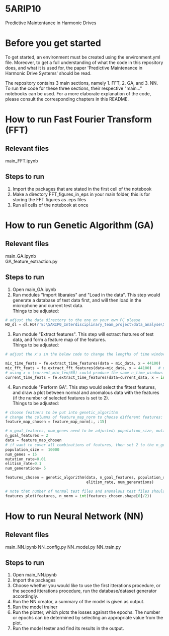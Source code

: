 # 5ARIP10
Predictive Maintentance in Harmonic Drives

# Before you get started
To get started, an environment must be created using the environment.yml file. Moreover, to get a full understanding of what the code in this repository does, and what it is used for, the paper 'Predictive Maintenance in Harmonic Drive Systems' should be read.

The repository contains 3 main sections, namely 1. FFT, 2. GA, and 3. NN. To run the code for these three sections, their respective "main..." notebooks can be used. For a more elaborate explanation of the code, please consult the corresponding chapters in this README.


# How to run Fast Fourier Transform (FFT)

## Relevant files
main_FFT.ipynb

## Steps to run
1. Import the packages that are stated in the first cell of the notebook
2. Make a directory FFT_figures_in_eps in your main folder, this is for storing the FFT figures as .eps files
3. Run all cells of the notebook at once


# How to run Genetic Algorithm (GA)

## Relevant files
main_GA.ipynb  
GA_feature_extraction.py

## Steps to run
1. Open main_GA.ipynb  
2. Run modules "Import libaraies" and "Load in the data". This step would generate a database of test data first, and will then load in the microphone and current test data.  
Things to be adjusted: 
```python
# adjust the data directory to the one on your own PC please
HD_dl = dl.HD(r'E:\5ARIP0_Interdisciplinary_team_project\data_analyse\5ARIP10\HD_Model_NEW\HD_data')
```
3. Run module "Extract features". This step will extract features of test data, and form a feature map of the features.  
Things to be adjusted:
```python
# adjust the x's in the below code to change the lengths of time windows during feature extraction

mic_time_feats = fe.extract_time_features(data = mic_data, x = 44100)   # use fs as x
mic_fft_feats = fe.extract_fft_features(data=mic_data, x = 44100)   # use fs as x
# using x = (current_min_len/60) could produce the same n_time_windows as mic data
current_time_feats = fe.extract_time_features(data=current_data, x = int(current_min_len/60))
```
4. Run module "Perform GA". This step would select the fittest features, and draw a plot between normal and anomalous data with the features (if the number of selected features is set to 2).  
Things to be adjusted:
```python
# choose featuers to be put into genetic_algorithm 
# change the columns of feature_map_norm to choose different features: [:15]->Mic(time); [15:20]->Mic(freq); [20:]->Cur(time)
feature_map_chosen = feature_map_norm[:, :15]

# n_goal_features, num_genes need to be adjusted; population_size, mutation_rate, elitism_rate, num_generations could be tuned. After trials, population_size should increase with num_genes increasing, while other parameters are less likely to be tuned
n_goal_features = 2
data = feature_map_chosen
# if want to cover all combinations of features, then set 2 to the n_genes th, note that the running tiem would be very long 
population_size =  10000  
num_genes = 15  
mutation_rate=0.01
elitism_rate=0.1
num_generations= 5

features_chosen = genetic_algorithm(data, n_goal_features, population_size, num_genes, calculate_fitness, mutation_rate, 
                                    elitism_rate, num_generations)
```

```python
# note that number of normal test files and anomalous test files should be the same to run this line. Or, adjust n_norm and run.
features_plot(features, n_norm = int(features_chosen.shape[0]/2))
```


# How to run Neural Network (NN)

## Relevant files
main_NN.ipynb
NN_config.py
NN_model.py
NN_train.py

## Steps to run
1. Open main_NN.ipynb
2. Import the packages
3. Choose whether you would like to use the first itterations procedure, or the second itterations procedure, run the database/dataset generator accordingly.
4. Run the NN creator, a summary of the model is given as output.
5. Run the model trainer
6. Run the plotter, which plots the losses against the epochs. The number or epochs can be determined by selecting an appropriate value from the plot. 
7. Run the model tester and find its results in the output.